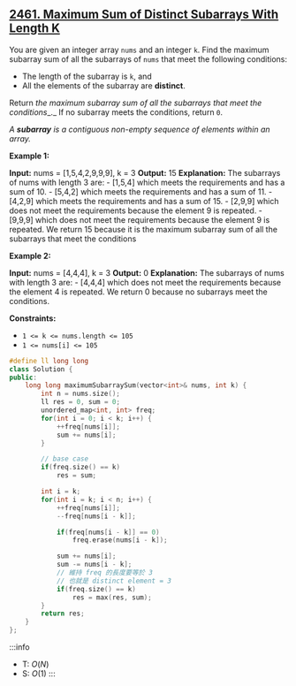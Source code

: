## [2461\. Maximum Sum of Distinct Subarrays With Length K](https://leetcode.com/problems/maximum-sum-of-distinct-subarrays-with-length-k/)

You are given an integer array `nums` and an integer `k`. Find the maximum subarray sum of all the subarrays of `nums` that meet the following conditions:

- The length of the subarray is `k`, and
- All the elements of the subarray are **distinct**.

Return _the maximum subarray sum of all the subarrays that meet the conditions__._ If no subarray meets the conditions, return `0`.

_A **subarray** is a contiguous non-empty sequence of elements within an array._

**Example 1:**

**Input:** nums = \[1,5,4,2,9,9,9\], k = 3
**Output:** 15
**Explanation:** The subarrays of nums with length 3 are:
\- \[1,5,4\] which meets the requirements and has a sum of 10.
\- \[5,4,2\] which meets the requirements and has a sum of 11.
\- \[4,2,9\] which meets the requirements and has a sum of 15.
\- \[2,9,9\] which does not meet the requirements because the element 9 is repeated.
\- \[9,9,9\] which does not meet the requirements because the element 9 is repeated.
We return 15 because it is the maximum subarray sum of all the subarrays that meet the conditions

**Example 2:**

**Input:** nums = \[4,4,4\], k = 3
**Output:** 0
**Explanation:** The subarrays of nums with length 3 are:
\- \[4,4,4\] which does not meet the requirements because the element 4 is repeated.
We return 0 because no subarrays meet the conditions.

**Constraints:**

- `1 <= k <= nums.length <= 105`
- `1 <= nums[i] <= 105`

```cpp
#define ll long long
class Solution {
public:
    long long maximumSubarraySum(vector<int>& nums, int k) {
        int n = nums.size();
        ll res = 0, sum = 0;
        unordered_map<int, int> freq;
        for(int i = 0; i < k; i++) {
            ++freq[nums[i]];
            sum += nums[i];
        }

        // base case
        if(freq.size() == k)
            res = sum;

        int i = k;
        for(int i = k; i < n; i++) {
            ++freq[nums[i]];
            --freq[nums[i - k]];

            if(freq[nums[i - k]] == 0)
                freq.erase(nums[i - k]);

            sum += nums[i];
            sum -= nums[i - k];
            // 維持 freq 的長度要等於 3
            // 也就是 distinct element = 3
            if(freq.size() == k)
                res = max(res, sum);
        }
        return res;
    }
};
```

:::info
- T: $O(N)$
- S: $O(1)$
:::
